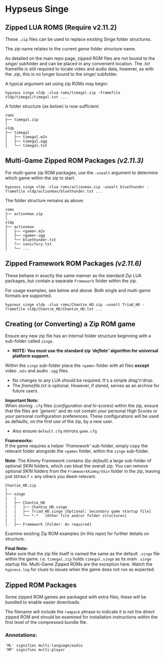 # Hypseus Singe

## Zipped LUA ROMS (Require v2.11.2)

These `.zip` files can be used to replace existing Singe folder structures.

The _zip_ name relates to the current _game_ folder structure name.

As detailed on the main repo page, zipped ROM files are not bound to the _singe/_ subfolder and can be placed in any convenient location. The _.txt_ framefile is still required to locate video and audio data, however, as with the _.zip_, this is no longer bound to the _singe/_ subfolder.

A typical argument set using zip ROMs may begin:

```
hypseus singe vldp -zlua roms/timegal.zip -framefile vldp/timegal/timegal.txt ...
```


A folder structure (_as below_) is now sufficient:

```
roms
├── timegal.zip
│ 
vldp
├── timegal
│   ├── timegal.m2v
│   ├── timegal.ogg
│   └── timegal.txt
```

## Multi-Game Zipped ROM Packages _(v2.11.3)_

For multi-game zip ROM packages, use the `-usealt` argument to determine which game within the zip to start.

```
hypseus singe vldp -zlua roms/actionmax.zip -usealt bluethunder -framefile vldp/actionmax/bluethunder.txt ...
```

The folder structure remains as above:

```
roms
├── actionmax.zip
│ 
vldp
├── actionmax
│   ├── <game>.m2v
│   ├── <game>.ogg
│   └── bluethunder.txt
│   └── sonicfury.txt
│   └── ...
```

## Zipped Framework ROM Packages _(v2.11.6)_

These behave in exactly the same manner as the standard Zip LUA packages, but contain a separate `Framework` folder within the zip.

For usage examples, see below and above. Both single and multi-game formats are supported.

```
hypseus singe vldp -zlua roms/Chantze_HD.zip -usealt Triad_HD -framefile vldp/Chantze_HD/Chantze_HD.txt ...
```

## Creating (or Converting) a Zip ROM game

Ensure any new zip file has an internal folder structure beginning with a sub-folder called `singe`.
* **NOTE: You must use the standard zip _'deflate'_ algorithm for universal platform support.**

Within the `singe` sub-folder place the `<game>` folder with all files **except** video `.m2v` and audio `.ogg` files.
* No changes to any LUA should be required. It's a simple _drag'n'drop_.
* The _framefile.txt_ is optional. However, if stored, serves as an archive for future users.

**Important Note:**  
When storing `.cfg` files (_configuration and hi-scores_) within the zip, ensure that the files are _'generic'_ and do not contain _your_ personal High Scores or _your_ personal configuration preferences. These configurations will be used as defaults, on the first use of the zip, by a new user.
* Also ensure `default.cfg` mirrors `game.cfg`

**Frameworks:**  
If the game requires a helper _'Framework'_ sub-folder, simply copy the relevant folder alongside the `<game>` folder, within the `singe` sub-folder.

**Note**: The _Kimmy_ Framework contains (_by default_) a large sub-folder of optional _SKIN_ folders, which can bloat the overall zip. You can remove optional _SKIN_ folders from the `FrameworkKimmy/Skin` folder in the zip, leaving just `DEFAULT` + any others you deem relevant.

```
Chantze_HD.zip
|
├── singe
|   |
|   ├── Chantze_HD
|   |   ├── Chantze_HD.singe
|   |   ├── Triad_HD.singe [Optional: Secondary game startup file]
|   |   └── *.*   [Other file and/or folder structures]
|   |
|   ├── Framework [Folder: As required]
```

Examine existing Zip ROM examples (_in this repo_) for further details on structure.

**Final Note:**  
Make sure that the zip file itself is named the same as the default `.singe` file within the game. _i.e._ `timegal.zip` holds `timegal.singe` as its main `.singe` startup file. Multi-Game Zipped ROMs are the exception here. Watch the `hypseus.log` for clues to issues when the game does not run as expected.

## Zipped ROM Packages

Some zipped ROM games are packaged with extra files, these will be bundled to enable easier downloads.

The filename will include the `rompack` phrase to indicate it is not the direct zipped ROM and should be examined for installation instructions within the first level of the compressed bundle file.

### Annotations:

```
'ML' signifies multi-language/audio
'MP' signifies multi-player
```

